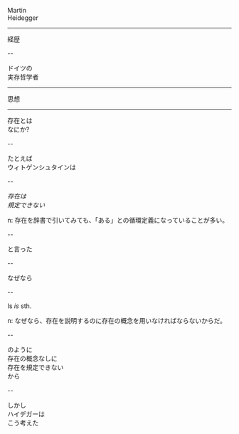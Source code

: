 Martin  
Heidegger  
<!-- .element: class="r-fit-text" -->

---

経歴
<!-- .element: class="r-fit-text" -->

--

ドイツの  
実存哲学者  
<!-- .element: class="r-fit-text" -->

---

思想
<!-- .element: class="r-fit-text" -->

---

存在とは  
なにか?
<!-- .element: class="r-fit-text" -->

--

たとえば  
ウィトゲンシュタインは
<!-- .element: class="r-fit-text" -->

--

*存在は*  
*規定できない*
<!-- .element: class="r-fit-text" -->
n: 存在を辞書で引いてみても、「ある」との循環定義になっていることが多い。

--

と言った
<!-- .element: class="r-fit-text" -->

--

なぜなら
<!-- .element: class="r-fit-text" -->

--

Is <span class="fragment highlight-red">*is*</span> sth.
<!-- .element: class="r-fit-text" -->
n: なぜなら、存在を説明するのに存在の概念を用いなければならないからだ。

--

のように  
<span class="fragment highlight-red">存在の概念なしに  
存在を規定できない</span>  
から
<!-- .element: class="r-fit-text" -->

--

しかし  
ハイデガーは  
こう考えた
